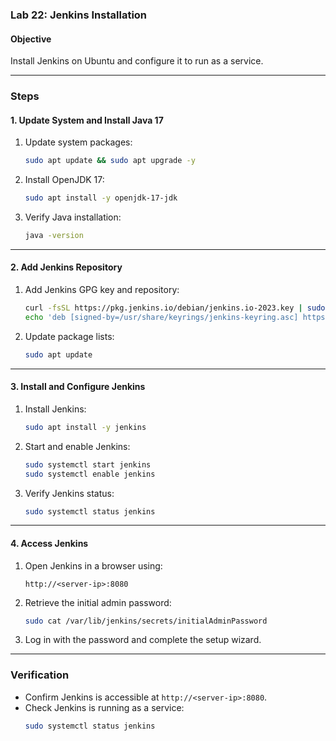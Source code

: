 ### Lab 22: Jenkins Installation

#### **Objective**
Install Jenkins on Ubuntu and configure it to run as a service.

---

### **Steps**

#### **1. Update System and Install Java 17**
1. Update system packages:
   ```bash
   sudo apt update && sudo apt upgrade -y
   ```

2. Install OpenJDK 17:
   ```bash
   sudo apt install -y openjdk-17-jdk
   ```

3. Verify Java installation:
   ```bash
   java -version
   ```

---

#### **2. Add Jenkins Repository**
1. Add Jenkins GPG key and repository:
   ```bash
   curl -fsSL https://pkg.jenkins.io/debian/jenkins.io-2023.key | sudo tee /usr/share/keyrings/jenkins-keyring.asc > /dev/null
   echo 'deb [signed-by=/usr/share/keyrings/jenkins-keyring.asc] https://pkg.jenkins.io/debian binary/' | sudo tee /etc/apt/sources.list.d/jenkins.list > /dev/null
   ```

2. Update package lists:
   ```bash
   sudo apt update
   ```

---

#### **3. Install and Configure Jenkins**
1. Install Jenkins:
   ```bash
   sudo apt install -y jenkins
   ```

2. Start and enable Jenkins:
   ```bash
   sudo systemctl start jenkins
   sudo systemctl enable jenkins
   ```

3. Verify Jenkins status:
   ```bash
   sudo systemctl status jenkins
   ```

---

#### **4. Access Jenkins**
1. Open Jenkins in a browser using:
   ```
   http://<server-ip>:8080
   ```

2. Retrieve the initial admin password:
   ```bash
   sudo cat /var/lib/jenkins/secrets/initialAdminPassword
   ```

3. Log in with the password and complete the setup wizard.

---

### **Verification**
- Confirm Jenkins is accessible at `http://<server-ip>:8080`.
- Check Jenkins is running as a service:
   ```bash
   sudo systemctl status jenkins
   ```
